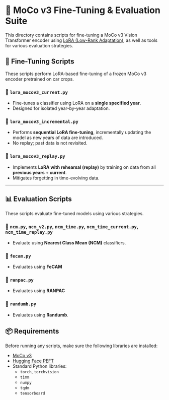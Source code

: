 # 🔧 MoCo v3 Fine-Tuning & Evaluation Suite

This directory contains scripts for fine-tuning a MoCo v3 Vision Transformer encoder using [LoRA (Low-Rank Adaptation)](https://arxiv.org/abs/2106.09685), as well as tools for various evaluation strategies.

## 🧪 Fine-Tuning Scripts

These scripts perform LoRA-based fine-tuning of a frozen MoCo v3 encoder pretrained on car crops.

### 🔹 `lora_mocov3_current.py`

- Fine-tunes a classifier using LoRA on a **single specified year**.
- Designed for isolated year-by-year adaptation.

### 🔹 `lora_mocov3_incremental.py`

- Performs **sequential LoRA fine-tuning**, incrementally updating the model as new years of data are introduced.
- No replay; past data is not revisited.

### 🔹 `lora_mocov3_replay.py`

- Implements **LoRA with rehearsal (replay)** by training on data from all **previous years + current**.
- Mitigates forgetting in time-evolving data.

---

## 📊 Evaluation Scripts

These scripts evaluate fine-tuned models using various strategies.

### 🔹 `ncm.py`, `ncm_v2.py`, `ncm_time.py`, `ncm_time_current.py`, `ncm_time_replay.py`

- Evaluate using **Nearest Class Mean (NCM)** classifiers.

### 🔹 `fecam.py`

- Evaluates using **FeCAM**

### 🔹 `ranpac.py`

- Evaluates using **RANPAC**

### 🔹 `randumb.py`

- Evaluates using **Randumb**.


## 📦 Requirements

Before running any scripts, make sure the following libraries are installed:

- [MoCo v3](https://github.com/facebookresearch/moco-v3)
- [Hugging Face PEFT](https://github.com/huggingface/peft)
- Standard Python libraries:
  - `torch`, `torchvision`
  - `timm`
  - `numpy`
  - `tqdm`
  - `tensorboard`